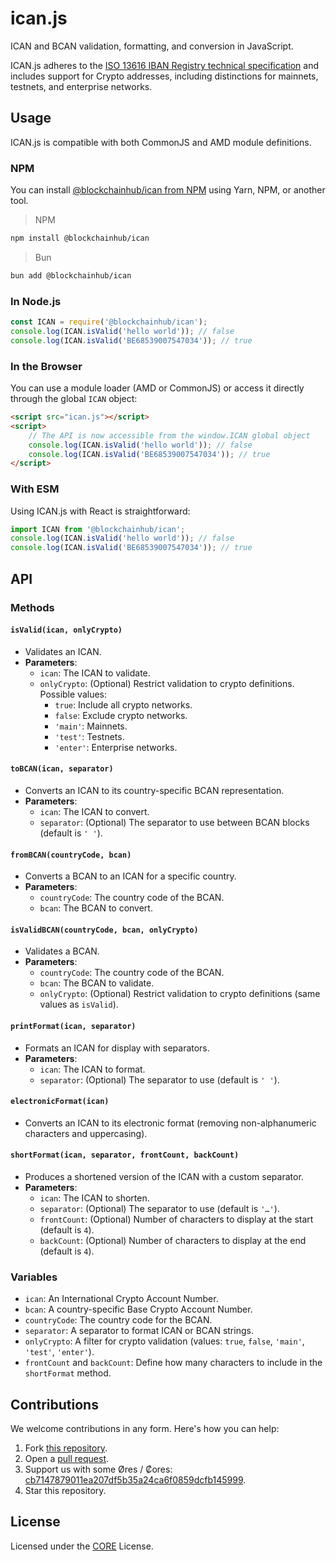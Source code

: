 
# ican.js

ICAN and BCAN validation, formatting, and conversion in JavaScript.

ICAN.js adheres to the [ISO 13616 IBAN Registry technical specification](https://www.swift.com/standards/data-standards/iban) and includes support for Crypto addresses, including distinctions for mainnets, testnets, and enterprise networks.

## Usage

ICAN.js is compatible with both CommonJS and AMD module definitions.

### NPM

You can install [@blockchainhub/ican from NPM](https://www.npmjs.com/package/@blockchainhub/ican) using Yarn, NPM, or another tool.

> NPM

```sh
npm install @blockchainhub/ican
```

> Bun

```sh
bun add @blockchainhub/ican
```

### In Node.js

```js
const ICAN = require('@blockchainhub/ican');
console.log(ICAN.isValid('hello world')); // false
console.log(ICAN.isValid('BE68539007547034')); // true
```

### In the Browser

You can use a module loader (AMD or CommonJS) or access it directly through the global `ICAN` object:

```html
<script src="ican.js"></script>
<script>
    // The API is now accessible from the window.ICAN global object
    console.log(ICAN.isValid('hello world')); // false
    console.log(ICAN.isValid('BE68539007547034')); // true
</script>
```

### With ESM

Using ICAN.js with React is straightforward:

```ts
import ICAN from '@blockchainhub/ican';
console.log(ICAN.isValid('hello world')); // false
console.log(ICAN.isValid('BE68539007547034')); // true
```

## API

### Methods

#### `isValid(ican, onlyCrypto)`

- Validates an ICAN.
- **Parameters**:
  - `ican`: The ICAN to validate.
  - `onlyCrypto`: (Optional) Restrict validation to crypto definitions. Possible values:
    - `true`: Include all crypto networks.
    - `false`: Exclude crypto networks.
    - `'main'`: Mainnets.
    - `'test'`: Testnets.
    - `'enter'`: Enterprise networks.

#### `toBCAN(ican, separator)`

- Converts an ICAN to its country-specific BCAN representation.
- **Parameters**:
  - `ican`: The ICAN to convert.
  - `separator`: (Optional) The separator to use between BCAN blocks (default is `' '`).

#### `fromBCAN(countryCode, bcan)`

- Converts a BCAN to an ICAN for a specific country.
- **Parameters**:
  - `countryCode`: The country code of the BCAN.
  - `bcan`: The BCAN to convert.

#### `isValidBCAN(countryCode, bcan, onlyCrypto)`

- Validates a BCAN.
- **Parameters**:
  - `countryCode`: The country code of the BCAN.
  - `bcan`: The BCAN to validate.
  - `onlyCrypto`: (Optional) Restrict validation to crypto definitions (same values as `isValid`).

#### `printFormat(ican, separator)`

- Formats an ICAN for display with separators.
- **Parameters**:
  - `ican`: The ICAN to format.
  - `separator`: (Optional) The separator to use (default is `' '`).

#### `electronicFormat(ican)`

- Converts an ICAN to its electronic format (removing non-alphanumeric characters and uppercasing).

#### `shortFormat(ican, separator, frontCount, backCount)`

- Produces a shortened version of the ICAN with a custom separator.
- **Parameters**:
  - `ican`: The ICAN to shorten.
  - `separator`: (Optional) The separator to use (default is `'…'`).
  - `frontCount`: (Optional) Number of characters to display at the start (default is `4`).
  - `backCount`: (Optional) Number of characters to display at the end (default is `4`).

### Variables

- `ican`: An International Crypto Account Number.
- `bcan`: A country-specific Base Crypto Account Number.
- `countryCode`: The country code for the BCAN.
- `separator`: A separator to format ICAN or BCAN strings.
- `onlyCrypto`: A filter for crypto validation (values: `true`, `false`, `'main'`, `'test'`, `'enter'`).
- `frontCount` and `backCount`: Define how many characters to include in the `shortFormat` method.

## Contributions

We welcome contributions in any form. Here's how you can help:

1. Fork [this repository](/fork).
2. Open a [pull request](/pulls).
3. Support us with some Øres / ₡ores: [cb7147879011ea207df5b35a24ca6f0859dcfb145999](https://blockindex.net/address/cb7147879011ea207df5b35a24ca6f0859dcfb145999).
4. Star this repository.

## License

Licensed under the [CORE](LICENSE) License.
